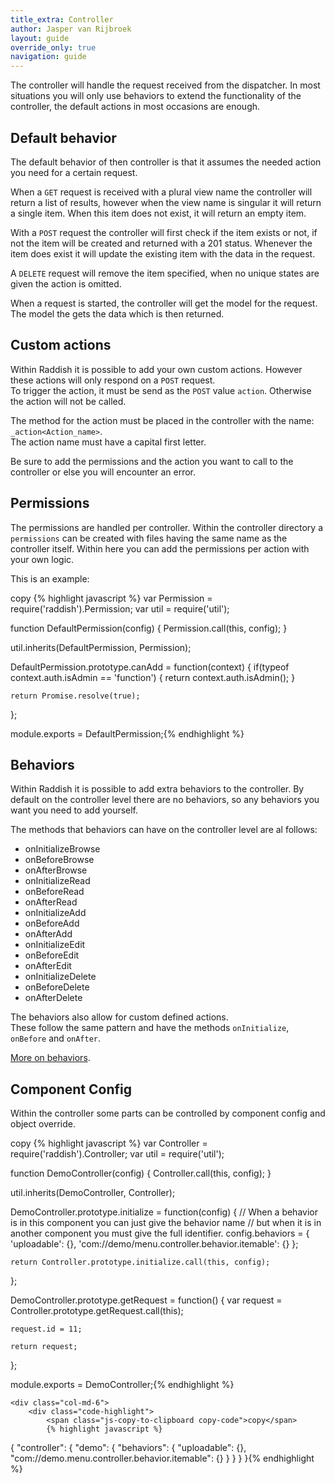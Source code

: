 ```yaml
---
title_extra: Controller
author: Jasper van Rijbroek
layout: guide
override_only: true
navigation: guide
---
```


The controller will handle the request received from the dispatcher.
In most situations you will only use behaviors to extend the functionality of the controller, the default actions in most occasions are enough.

## Default behavior
The default behavior of then controller is that it assumes the needed action you need for a certain request.

When a ```GET``` request is received with a plural view name the controller will return a list of results, however when the view name is singular it will return a single item.
When this item does not exist, it will return an empty item.

With a ```POST``` request the controller will first check if the item exists or not, if not the item will be created and returned with a 201 status.
Whenever the item does exist it will update the existing item with the data in the request.
 
A ```DELETE``` request will remove the item specified, when no unique states are given the action is omitted.

When a request is started, the controller will get the model for the request.
The model the gets the data which is then returned.

## Custom actions
Within Raddish it is possible to add your own custom actions. However these actions will only respond on a ```POST``` request.  
To trigger the action, it must be send as the ```POST``` value ```action```. Otherwise the action will not be called.

The method for the action must be placed in the controller with the name: ```_action<Action_name>```.  
The action name must have a capital first letter.

Be sure to add the permissions and the action you want to call to the controller or else you will encounter an error.

## Permissions
The permissions are handled per controller. Within the controller directory a ```permissions``` can be created with files having the same name as the controller itself.
Within here you can add the permissions per action with your own logic.

This is an example:

<div class="code-highlight">
    <span class="js-copy-to-clipboard copy-code">copy</span>
    {% highlight javascript %}
var Permission  = require('raddish').Permission;
var util        = require('util');

function DefaultPermission(config) {
    Permission.call(this, config);
}

util.inherits(DefaultPermission, Permission);

DefaultPermission.prototype.canAdd = function(context) {
    if(typeof context.auth.isAdmin == 'function') {
        return context.auth.isAdmin();
    }

    return Promise.resolve(true);
};

module.exports = DefaultPermission;{% endhighlight %}
</div>

## Behaviors
Within Raddish it is possible to add extra behaviors to the controller.
By default on the controller level there are no behaviors, so any behaviors you want you need to add yourself.

The methods that behaviors can have on the controller level are al follows:

- onInitializeBrowse
- onBeforeBrowse
- onAfterBrowse
- onInitializeRead
- onBeforeRead
- onAfterRead
- onInitializeAdd
- onBeforeAdd
- onAfterAdd
- onInitializeEdit
- onBeforeEdit
- onAfterEdit
- onInitializeDelete
- onBeforeDelete
- onAfterDelete

The behaviors also allow for custom defined actions.  
These follow the same pattern and have the methods ```onInitialize```, ```onBefore``` and ```onAfter```.

[More on behaviors](/guide/getting-started/behaviors.html).

## Component Config
Within the controller some parts can be controlled by component config and object override.

<div class="row">
    <div class="col-md-6">
        <div class="code-highlight">
        <span class="js-copy-to-clipboard copy-code">copy</span>
            {% highlight javascript %}
var Controller  = require('raddish').Controller;
var util        = require('util');

function DemoController(config) {
    Controller.call(this, config);
}

util.inherits(DemoController, Controller);

DemoController.prototype.initialize = function(config) {
    // When a behavior is in this component you can just give the behavior name
    // but when it is in another component you must give the full identifier.
    config.behaviors = {
        'uploadable': {},
        'com://demo/menu.controller.behavior.itemable': {}
    };

    return Controller.prototype.initialize.call(this, config);
};

DemoController.prototype.getRequest = function() {
    var request = Controller.prototype.getRequest.call(this);

    request.id = 11;

    return request;
};

module.exports = DemoController;{% endhighlight %}
        </div>
    </div>
    
    <div class="col-md-6">
        <div class="code-highlight">
            <span class="js-copy-to-clipboard copy-code">copy</span>
            {% highlight javascript %}
{
    "controller": {
        "demo": {
            "behaviors": {
                "uploadable": {},
                "com://demo.menu.controller.behavior.itemable": {}
            }
        }
    }
}{% endhighlight %}
        </div>
    </div>
</div>